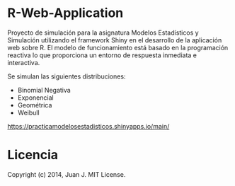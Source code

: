 # R-Web-Application
Proyecto de simulación para la asignatura Modelos Estadísticos y Simulación utilizando el framework Shiny en el desarrollo de la aplicación web sobre R. El modelo de funcionamiento está basado en la programación reactiva lo que proporciona un entorno de respuesta inmediata e interactiva.

Se simulan las siguientes distribuciones:
  - Binomial Negativa
  - Exponencial
  - Geométrica
  - Weibull

https://practicamodelosestadisticos.shinyapps.io/main/

# Licencia
Copyright (c) 2014, Juan J. MIT License.
